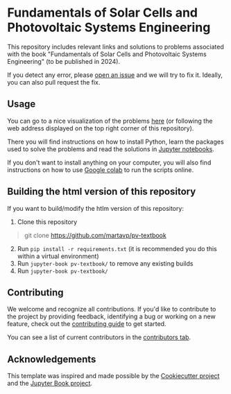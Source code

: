 # Fundamentals of Solar Cells and Photovoltaic Systems Engineering

This repository includes relevant links and solutions to problems associated with the book "Fundamentals of Solar Cells and Photovoltaic Systems Engineering" (to be published in 2024).

If you detect any error, please [open an issue](https://github.com/martavp/pv-textbook/issues) and we will try to fix it. Ideally, you can also pull request the fix.

## Usage

You can go to a nice visualization of the problems [here](https://martavp.github.io/pv-textbook/intro.html) (or following the web address displayed on the top right corner of this repository).

There you will find instructions on how to install Python, learn the packages used to solve the problems and read the solutions in [Jupyter notebooks](https://jupyter.org/).

If you don't want to install anything on your computer, you will also find instructions on how to use [Google colab](https://colab.google/) to run the scripts online.


## Building the html version of this repository
If you want to build/modify the htlm version of this repository:

1. Clone this repository
> git clone https://github.com/martavp/pv-textbook
2. Run `pip install -r requirements.txt` (it is recommended you do this within a virtual environment)
3. Run `jupyter-book pv-textbook/` to remove any existing builds
4. Run `jupyter-book pv-textbook/`



## Contributing

We welcome and recognize all contributions. If you'd like to contribute to the project by providing feedback, identifying a bug or working on a new feature, check out the [contributing guide](CONTRIBUTING.md) to get started.

You can see a list of current contributors in the [contributors tab](https://github.com/martavp/pv-textbook/graphs/contributors).

## Acknowledgements

This template was inspired and made possible by the [Cookiecutter project](https://github.com/cookiecutter/cookiecutter) and the [Jupyter Book project](https://github.com/executablebooks/jupyter-book).

